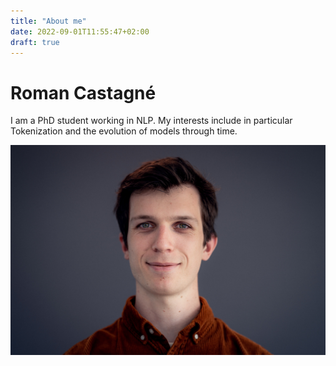 ```yaml
---
title: "About me"
date: 2022-09-01T11:55:47+02:00
draft: true
---
```


# Roman Castagné

I am a PhD student working in NLP. My interests include in particular Tokenization and the evolution of models through time.

![png](/img/Inria-0376-318_sm.jpg)